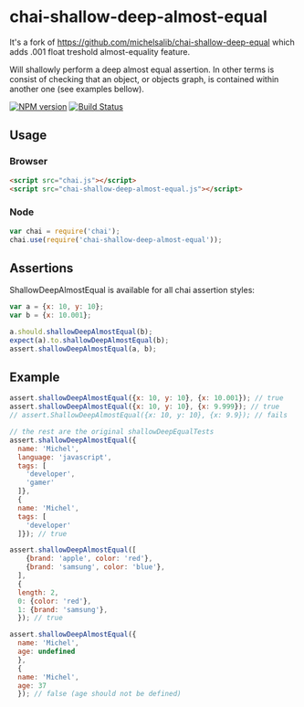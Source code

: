 # chai-shallow-deep-almost-equal

It's a fork of https://github.com/michelsalib/chai-shallow-deep-equal which adds .001 float treshold almost-equality feature.

Will shallowly perform a deep almost equal assertion. In other terms is consist of checking that an object, or objects graph, is contained within another one (see examples bellow).

[![NPM version](https://badge.fury.io/js/chai-shallow-deep-almost-equal.png)](http://badge.fury.io/js/chai-shallow-deep-almost-equal)
[![Build Status](https://travis-ci.org/gbezyuk/chai-shallow-deep-almost-equal.png?branch=master)](https://travis-ci.org/gbezyuk/chai-shallow-deep-almost-equal)

## Usage

### Browser

```html
<script src="chai.js"></script>
<script src="chai-shallow-deep-almost-equal.js"></script>
```

### Node

```javascript
var chai = require('chai');
chai.use(require('chai-shallow-deep-almost-equal'));
```

## Assertions

ShallowDeepAlmostEqual is available for all chai assertion styles:

```javascript
var a = {x: 10, y: 10};
var b = {x: 10.001};

a.should.shallowDeepAlmostEqual(b);
expect(a).to.shallowDeepAlmostEqual(b);
assert.shallowDeepAlmostEqual(a, b);
```

## Example

```javascript
assert.shallowDeepAlmostEqual({x: 10, y: 10}, {x: 10.001}); // true
assert.shallowDeepAlmostEqual({x: 10, y: 10}, {x: 9.999}); // true
// assert.ShallowDeepAlmostEqual({x: 10, y: 10}, {x: 9.9}); // fails

// the rest are the original shallowDeepEqualTests
assert.shallowDeepAlmostEqual({
  name: 'Michel',
  language: 'javascript',
  tags: [
    'developer',
    'gamer'
  ]},
  {
  name: 'Michel',
  tags: [
    'developer'
  ]}); // true

assert.shallowDeepAlmostEqual([
    {brand: 'apple', color: 'red'},
    {brand: 'samsung', color: 'blue'},
  ],
  {
  length: 2,
  0: {color: 'red'},
  1: {brand: 'samsung'},
  }); // true

assert.shallowDeepAlmostEqual({
  name: 'Michel',
  age: undefined
  },
  {
  name: 'Michel',
  age: 37
  }); // false (age should not be defined)
```
